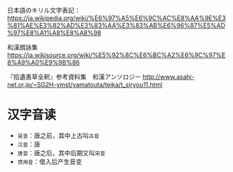 日本語のキリル文字表記：  https://ja.wikipedia.org/wiki/%E6%97%A5%E6%9C%AC%E8%AA%9E%E3%81%AE%E3%82%AD%E3%83%AA%E3%83%AB%E6%96%87%E5%AD%97%E8%A1%A8%E8%A8%98

和漢朗詠集   https://ja.wikisource.org/wiki/%E5%92%8C%E6%BC%A2%E6%9C%97%E8%A9%A0%E9%9B%86

『拾遺愚草全釈』参考資料集　和漢アンソロジー   http://www.asahi-net.or.jp/~SG2H-ymst/yamatouta/teika/t_siryou11.html

# 汉字音读

- `吴音`：唐之前，其中上古叫`古音`
- `汉音`：唐
- `唐音`：唐之后，其中后期又叫`宋音`
- `惯用音`：借入后产生音变